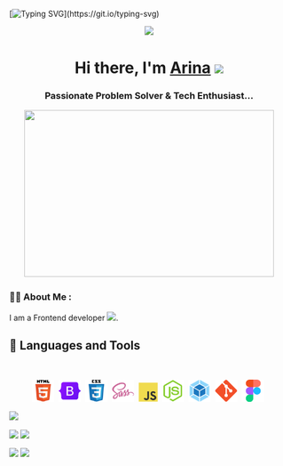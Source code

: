 [![Typing SVG](https://readme-typing-svg.herokuapp.com?font=Fira+Code&weight=500&size=36&duration=5005&pause=1017&color=C07BF7&vCenter=true&random=false&width=1000&height=117&lines=Welcome+To+Arina+Kryatova+Github+Profile...)](https://git.io/typing-svg)

<p align="center">
   
  <img src="https://media.giphy.com/media/137EaR4vAOCn1S/giphy.gif" width="400"/>
</p>
<h1 align="center">Hi there, I'm <a href="https://daniilshat.ru/" target="_blank">Arina</a> 
<img src="https://github.com/blackcater/blackcater/raw/main/images/Hi.gif" height="32"/></h1>

<h3 align="center">Passionate Problem Solver & Tech Enthusiast...</h3>
  

<div align="center">
  <img src="https://media.giphy.com/media/PmAjqmm4beKervYzFr/giphy.gif" width="450" height="300"/>
</div>

### :woman_technologist: About Me :
I am a Frontend developer <img src="https://media.giphy.com/media/WUlplcMpOCEmTGBtBW/giphy.gif" width="30">.


## 🚀 Languages and Tools
<br/>

<p align="center">
 <img src="https://github.com/devicons/devicon/blob/master/icons/html5/html5-original-wordmark.svg" title="HTML" alt="HTML" width="40" height="40"/>&nbsp;
 <img src="https://github.com/devicons/devicon/blob/master/icons/bootstrap/bootstrap-original.svg" title="bootstrap" alt="bootstrap" width="40" height="40"/>&nbsp;
 <img src="https://github.com/devicons/devicon/blob/master/icons/css3/css3-original-wordmark.svg" title="CSS" alt="CSS" width="40" height="40"/>&nbsp;
 <img src="https://github.com/devicons/devicon/blob/master/icons/sass/sass-original.svg" title="sass" alt="sass" width="40" height="40"/>&nbsp;
 <img src="https://github.com/devicons/devicon/blob/master/icons/javascript/javascript-original.svg" title="JavaScript" alt="JavaScript" width="35" height="35"/>&nbsp;
 <img src="https://github.com/devicons/devicon/blob/master/icons/nodejs/nodejs-original.svg" title="nodejs" alt="nodejs" width="40" height="40"/>&nbsp;
 <img src="https://github.com/devicons/devicon/blob/master/icons/webpack/webpack-original.svg" title="webpack" alt="webpack" width="40" height="40"/>&nbsp;
 <img src="https://github.com/devicons/devicon/blob/master/icons/git/git-original.svg" title="git" alt="git" width="40" height="40"/>&nbsp;
 <img src="https://github.com/devicons/devicon/blob/master/icons/figma/figma-original.svg" title="figma" alt="figma" width="40" height="40"/>&nbsp;
</p>



![](http://github-profile-summary-cards.vercel.app/api/cards/profile-details?username=Archik-K&theme=midnight_purple)


![](http://github-profile-summary-cards.vercel.app/api/cards/repos-per-language?username=Archik-K&theme=midnight_purple)
![](http://github-profile-summary-cards.vercel.app/api/cards/most-commit-language?username=Archik-K&theme=midnight_purple)

![](http://github-profile-summary-cards.vercel.app/api/cards/stats?username=Archik-K&theme=midnight_purple) 
![](http://github-profile-summary-cards.vercel.app/api/cards/productive-time?username=Archik-K&theme=midnight_purple&utcOffset=8)
